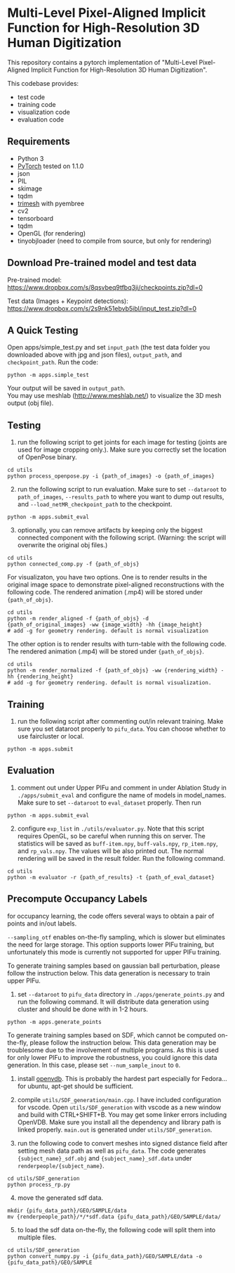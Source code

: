 # Multi-Level Pixel-Aligned Implicit Function for High-Resolution 3D Human Digitization

This repository contains a pytorch implementation of "Multi-Level Pixel-Aligned Implicit Function for High-Resolution 3D Human Digitization".

This codebase provides: 
- test code
- training code
- visualization code
- evaluation code

## Requirements
- Python 3
- [PyTorch](https://pytorch.org/) tested on 1.1.0
- json
- PIL
- skimage
- tqdm
- [trimesh](https://trimsh.org/) with pyembree
- cv2
- tensorboard
- tqdm
- OpenGL (for rendering)
- tinyobjloader (need to compile from source, but only for rendering)



## Download Pre-trained model and test data

Pre-trained model: https://www.dropbox.com/s/8qsvbeq9tfbq3ji/checkpoints.zip?dl=0

Test data (Images + Keypoint detections): https://www.dropbox.com/s/2s9nk51ebvb5ibl/input_test.zip?dl=0

## A Quick Testing
Open apps/simple_test.py and set `input_path` (the test data folder you downloaded above with jpg and json files), `output_path`, and `checkpoint_path`. Run the code:
```
python -m apps.simple_test
```

Your output will be saved in `output_path`.  
You may use meshlab (http://www.meshlab.net/) to visualize the 3D mesh output (obj file). 


## Testing
1. run the following script to get joints for each image for testing (joints are used for image cropping only.). Make sure you correctly set the location of OpenPose binary.
```
cd utils
python process_openpose.py -i {path_of_images} -o {path_of_images}
```

2. run the following script to run evaluation. Make sure to set `--dataroot` to `path_of_images`, `--results_path` to where you want to dump out results, and `--load_netMR_checkpoint_path` to the checkpoint.
```
python -m apps.submit_eval
```

3. optionally, you can remove artifacts by keeping only the biggest connected component with the following script. (Warning: the script will overwrite the original obj files.)
```
cd utils
python connected_comp.py -f {path_of_objs}
```

For visualizaton, you have two options. One is to render results in the original image space to demonstrate pixel-aligned reconstructions with the following code. The rendered animation (.mp4) will be stored under `{path_of_objs}`.
```
cd utils
python -m render_aligned -f {path_of_objs} -d {path_of_original_images} -ww {image_width} -hh {image_height} 
# add -g for geometry rendering. default is normal visualization 
```
The other option is to render results with turn-table with the following code. The rendered animation (.mp4) will be stored under `{path_of_objs}`.
```
cd utils
python -m render_normalized -f {path_of_objs} -ww {rendering_width} -hh {rendering_height} 
# add -g for geometry rendering. default is normal visualization.
```

## Training 
1. run the following script after commenting out/in relevant training. Make sure you set dataroot properly to `pifu_data`. You can choose whether to use faircluster or local. 
```
python -m apps.submit
```


## Evaluation
1. comment out under Upper PIFu and comment in under Ablation Study in `./apps/submit_eval` and configure the name of models in model_names. Make sure to set `--dataroot` to `eval_dataset` properly. Then run
```
python -m apps.submit_eval
```

2. configure `exp_list` in `./utils/evaluator.py`. Note that this script requires OpenGL, so be careful when running this on server. The statistics will be saved as `buff-item.npy`, `buff-vals.npy`, `rp_item.npy`, and `rp_vals.npy`. The values will be also printed out. The normal rendering will be saved in the result folder. Run the following command.
```
cd utils
python -m evaluator -r {path_of_results} -t {path_of_eval_dataset}
```

## Precompute Occupancy Labels
for occupancy learning, the code offers several ways to obtain a pair of points and in/out labels. 

`--sampling_otf` enables on-the-fly sampling, which is slower but eliminates the need for large storage. This option supports lower PIFu training, but unfortunately this mode is currently not supported for upper PIFu training.

To generate training samples based on gaussian ball perturbation, please follow the instruction below. This data generation is necessary to train upper PIFu.

1. set `--dataroot` to `pifu_data` directory in `./apps/generate_points.py` and run the following command. It will distribute data generation using cluster and should be done with in 1-2 hours.
```
python -m apps.generate_points
```

To generate training samples based on SDF, which cannot be computed on-the-fly, please follow the instruction below. This data generation may be troublesome due to the involvement of multiple programs. As this is used for only lower PIFu to improve the robustness, you could ignore this data generation. In this case, please set `--num_sample_inout` to `0`.
1. install [openvdb](https://www.openvdb.org/download/). This is probably the hardest part especially for Fedora... for ubuntu, apt-get should be sufficient.

2. compile `utils/SDF_generation/main.cpp`. I have included configuration for vscode. Open `utils/SDF_generation` with vscode as a new window and build with CTRL+SHIFT+B. You may get some linker errors including OpenVDB. Make sure you install all the dependency and library path is linked properly.  `main.out` is generated under `utils/SDF_generation`.

3. run the following code to convert meshes into signed distance field after setting mesh data path as well as `pifu_data`. The code generates `{subject_name}_sdf.obj` and `{subject_name}_sdf.data` under `renderpeople/{subject_name}`.
```
cd utils/SDF_generation
python process_rp.py
```

4. move the generated sdf data.
```
mkdir {pifu_data_path}/GEO/SAMPLE/data
mv {renderpeople_path}/*/*sdf.data {pifu_data_path}/GEO/SAMPLE/data/
```

5. to load the sdf data on-the-fly, the following code will split them into multiple files.
```
cd utils/SDF_generation
python convert_numpy.py -i {pifu_data_path}/GEO/SAMPLE/data -o {pifu_data_path}/GEO/SAMPLE 
```